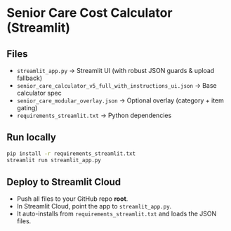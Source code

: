 # Senior Care Cost Calculator (Streamlit)

## Files
- `streamlit_app.py` → Streamlit UI (with robust JSON guards & upload fallback)
- `senior_care_calculator_v5_full_with_instructions_ui.json` → Base calculator spec
- `senior_care_modular_overlay.json` → Optional overlay (category + item gating)
- `requirements_streamlit.txt` → Python dependencies

## Run locally
```bash
pip install -r requirements_streamlit.txt
streamlit run streamlit_app.py
```

## Deploy to Streamlit Cloud
- Push all files to your GitHub repo **root**.
- In Streamlit Cloud, point the app to `streamlit_app.py`.
- It auto-installs from `requirements_streamlit.txt` and loads the JSON files.

